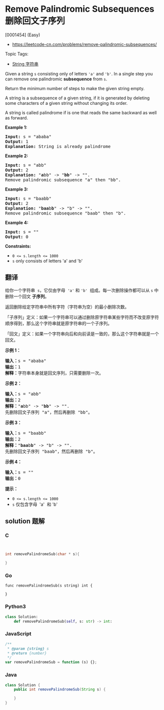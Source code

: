 # Remove Palindromic Subsequences 删除回文子序列

[0001454] (Easy)

- https://leetcode-cn.com/problems/remove-palindromic-subsequences/

Topic Tags:

- [String 字符串](https://leetcode-cn.com/tag/string/)

Given a string `s` consisting only of letters `'a'` and `'b'`. In a single step you can remove one palindromic **subsequence** from `s`.

Return the minimum number of steps to make the given string empty.

A string is a subsequence of a given string, if it is generated by deleting some characters of a given string without changing its order.

A string is called palindrome if is one that reads the same backward as well as forward.

**Example 1:**

<pre><strong>Input:</strong> s = "ababa"
<strong>Output:</strong> 1
<strong>Explanation:</strong> String is already palindrome
</pre>

**Example 2:**

<pre><strong>Input:</strong> s = "abb"
<strong>Output:</strong> 2
<strong>Explanation:</strong> "<strong>a</strong>bb" -&gt; "<strong>bb</strong>" -&gt; "". 
Remove palindromic subsequence "a" then "bb".
</pre>

**Example 3:**

<pre><strong>Input:</strong> s = "baabb"
<strong>Output:</strong> 2
<strong>Explanation:</strong> "<strong>baa</strong>b<strong>b</strong>" -&gt; "b" -&gt; "". 
Remove palindromic subsequence "baab" then "b".
</pre>

**Example 4:**

<pre><strong>Input:</strong> s = ""
<strong>Output:</strong> 0
</pre>

**Constraints:**

- `0 <= s.length <= 1000`
- `s` only consists of letters 'a' and 'b'

## 翻译

给你一个字符串  `s`，它仅由字母  `'a'` 和 `'b'`  组成。每一次删除操作都可以从 `s` 中删除一个回文 **子序列**。

返回删除给定字符串中所有字符（字符串为空）的最小删除次数。

「子序列」定义：如果一个字符串可以通过删除原字符串某些字符而不改变原字符顺序得到，那么这个字符串就是原字符串的一个子序列。

「回文」定义：如果一个字符串向后和向前读是一致的，那么这个字符串就是一个回文。

**示例 1：**

<pre><strong>输入：</strong>s = "ababa"
<strong>输出：</strong>1
<strong>解释：</strong>字符串本身就是回文序列，只需要删除一次。
</pre>

**示例 2：**

<pre><strong>输入：</strong>s = "abb"
<strong>输出：</strong>2
<strong>解释：</strong>"<strong>a</strong>bb" -&gt; "<strong>bb</strong>" -&gt; "". 
先删除回文子序列 "a"，然后再删除 "bb"。
</pre>

**示例 3：**

<pre><strong>输入：</strong>s = "baabb"
<strong>输出：</strong>2
<strong>解释：</strong>"<strong>baa</strong>b<strong>b</strong>" -&gt; "b" -&gt; "". 
先删除回文子序列 "baab"，然后再删除 "b"。
</pre>

**示例 4：**

<pre><strong>输入：</strong>s = ""
<strong>输出：</strong>0
</pre>

**提示：**

- `0 <= s.length <= 1000`
- `s` 仅包含字母  'a'  和 'b'

## solution 题解

### C

```c


int removePalindromeSub(char * s){

}


```

### Go

```golang
func removePalindromeSub(s string) int {

}
```

### Python3

```python
class Solution:
    def removePalindromeSub(self, s: str) -> int:

```

### JavaScript

```javascript
/**
 * @param {string} s
 * @return {number}
 */
var removePalindromeSub = function (s) {};
```

### Java

```java
class Solution {
    public int removePalindromeSub(String s) {

    }
}
```
